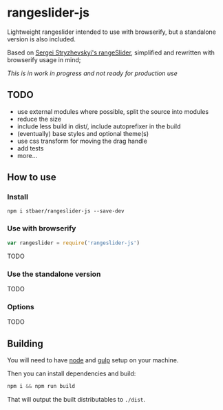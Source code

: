 # rangeslider-js

Lightweight rangeslider intended to use with browserify, but a standalone version is also included.

Based on [Sergei Stryzhevskyi's rangeSlider](https://github.com/Stryzhevskyi/rangeSlider), simplified and rewritten
with browserify usage in mind;

*This is in work in progress and not ready for production use*

## TODO

- use external modules where possible, split the source into modules
- reduce the size
- include less build in dist/, include autoprefixer in the build
- (eventually) base styles and optional theme(s)
- use css transform for moving the drag handle
- add tests
- more...

## How to use

### Install
 
 ```
 npm i stbaer/rangeslider-js --save-dev
 ```
 
### Use with browserify
 
 ```js
 var rangeslider = require('rangeslider-js')
 ```
  
 TODO
 
### Use the standalone version

 TODO
 
### Options
 
 TODO
 
## Building

You will need to have [node][node] and [gulp][gulp] setup on your machine.

Then you can install dependencies and build:

```js
npm i && npm run build
```

That will output the built distributables to `./dist`.

[node]:       http://nodejs.org/
[gulp]:       http://gulpjs.com/
